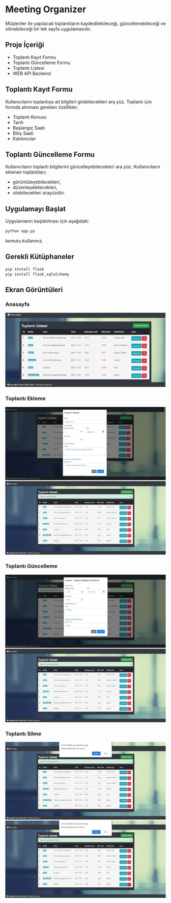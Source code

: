 # Meeting Organizer

Müşteriler ile yapılacak toplantıların kaydedilebileceği, güncellenebileceği ve silinebileceği bir tek sayfa uygulamasıdır.

## Proje İçeriği
* Toplantı Kayıt Formu
* Toplantı Güncelleme Formu
* Toplantı Listesi
* WEB API Backend

## Toplantı Kayıt Formu
Kullanıcıların toplantıya ait bilgileri girebilecekleri ara yüz. Toplantı için formda alınması gereken
özellikler;
* Toplantı Konusu
* Tarih
* Başlangıç Saati
* Bitiş Saati
* Katılımcılar

## Toplantı Güncelleme Formu
Kullanıcıların toplantı bilgilerini güncelleyebilecekleri ara yüz.
Kullanıcıların eklenen toplantıları;
* görüntüleyebilecekleri,
* düzenleyebilecekleri,
* silebilecekleri
arayüzdür.


## Uygulamayı Başlat

Uygulamanın başlatılması için aşağıdaki

```bash
python app.py
```
komutu kullanınız.

## Gerekli Kütüphaneler

```
pip install flask
pip install flask_sqlalchemy
```
## Ekran Görüntüleri

### Anasayfa

![home](/static/home.JPG)

### Toplantı Ekleme 

![add](/static/add.JPG)
![add_message](/static/add_message.JPG)

### Toplantı Güncelleme 

![edit](/static/edit.JPG)
![edit_message](/static/edit_message.JPG)

### Toplantı Silme

![delete](/static/delete.JPG)
![delete_message](/static/delete.JPG)